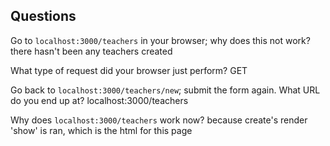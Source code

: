 ## Questions

Go to `localhost:3000/teachers` in your browser; why does this not work?
there hasn't been any teachers created

What type of request did your browser just perform?
GET

Go back to `localhost:3000/teachers/new`; submit the form again. What URL do you end up at?
localhost:3000/teachers

Why does `localhost:3000/teachers` work now?
because create's render 'show' is ran, which is the html for this page
